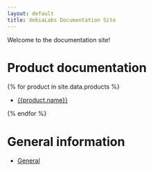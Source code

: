 ```yaml
---
layout: default
title: XebiaLabs Documentation Site
---
```


Welcome to the documentation site!


# Product documentation

{% for product in site.data.products %}

* [{{product.name}}](/products/{{product.id}})

{% endfor %}

# General information

* [General](/kb/general/)
